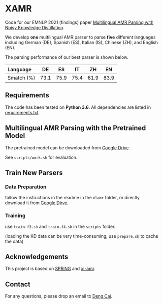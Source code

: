 # XAMR
Code for our EMNLP 2021 (findings) paper [Multilingual AMR Parsing with Noisy Knowledge Distillation](https://arxiv.org/pdf/2109.15196.pdf).

We develop **one** multilingual AMR parser to parse **five** different languages including German (DE), Spanish (ES), Italian (IS), Chinese (ZH), and English (EN).

The parsing performance of our best parser is shown below.

| Language   | DE   | ES   | IT   | ZH   | EN   |
| :--------- | ---- | ---- | ---- | ---- | ---- |
| Smatch (%) | 73.1 | 75.9 | 75.4 | 61.9 | 83.9 |

## Requirements

The code has been tested on **Python 3.6**. All dependencies are listed in [requirements.txt](requirements.txt).

## Multilingual AMR Parsing with the Pretrained Model

The pretrained model can be downloaded from [Google Drive]().

See `scripts/work.sh` for evaluation.

## Train New Parsers

### Data Preparation
follow the instructions in the readme in the `xlamr` folder, or directly download it from [Google Dirve]().

### Training


use `train.f3.sh` and `train.f4.sh` in the `scripts` folder.

(loading the KD data can be very time-consuming, use `prepare.sh` to cache the data)


## Acknowledgements

This project is based on [SPRING](https://github.com/SapienzaNLP/spring) and [xl-amr](https://github.com/SapienzaNLP/xl-amr).

## Contact

For any questions, please drop an email to [Deng Cai](https://jcyk.github.io/).
